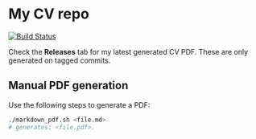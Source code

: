 My CV repo
==========

[![Build Status](https://travis-ci.org/jackson15j/cv.svg?branch=master)](https://travis-ci.org/jackson15j/cv)

Check the **Releases** tab for my latest generated CV PDF. These are only
generated on tagged commits.

Manual PDF generation
---------------------

Use the following steps to generate a PDF:

```bash
./markdown_pdf.sh <file.md>
# generates: <file.pdf>.
```
